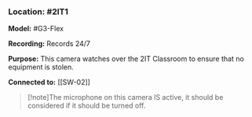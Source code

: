 ### Location: #2IT1 

**Model:** #G3-Flex

**Recording:** Records 24/7

**Purpose:** This camera watches over the 2IT Classroom to ensure that no equipment is stolen. 

**Connected to:** [[SW-02]]

> [!note]The microphone on this camera IS active, it should be considered if it should be turned off.